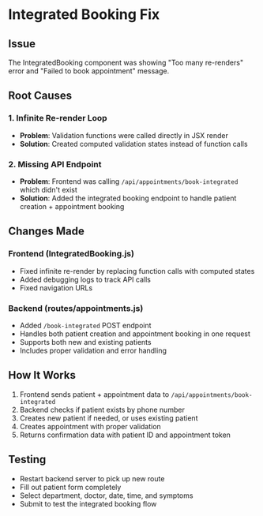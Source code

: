 # Integrated Booking Fix

## Issue
The IntegratedBooking component was showing "Too many re-renders" error and "Failed to book appointment" message.

## Root Causes

### 1. Infinite Re-render Loop
- **Problem**: Validation functions were called directly in JSX render
- **Solution**: Created computed validation states instead of function calls

### 2. Missing API Endpoint
- **Problem**: Frontend was calling `/api/appointments/book-integrated` which didn't exist
- **Solution**: Added the integrated booking endpoint to handle patient creation + appointment booking

## Changes Made

### Frontend (IntegratedBooking.js)
- Fixed infinite re-render by replacing function calls with computed states
- Added debugging logs to track API calls
- Fixed navigation URLs

### Backend (routes/appointments.js)
- Added `/book-integrated` POST endpoint
- Handles both patient creation and appointment booking in one request
- Supports both new and existing patients
- Includes proper validation and error handling

## How It Works
1. Frontend sends patient + appointment data to `/api/appointments/book-integrated`
2. Backend checks if patient exists by phone number
3. Creates new patient if needed, or uses existing patient
4. Creates appointment with proper validation
5. Returns confirmation data with patient ID and appointment token

## Testing
- Restart backend server to pick up new route
- Fill out patient form completely
- Select department, doctor, date, time, and symptoms
- Submit to test the integrated booking flow